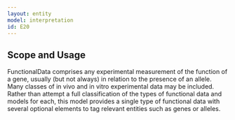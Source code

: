 ```yaml
---
layout: entity
model: interpretation
id: E20
---
```


Scope and Usage
---------------

FunctionalData comprises any experimental measurement of the function of a gene, usually (but not always) in relation to the presence of an allele.   Many classes of in vivo and in vitro experimental data may be included.  Rather than attempt a full classification of the types of functional data and models for each, this model provides a single type of functional data with several optional elements to tag relevant entities such as genes or alleles.
